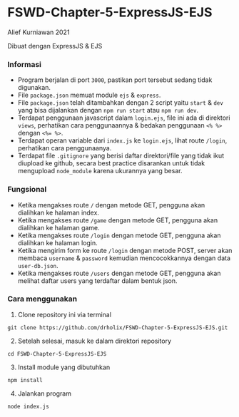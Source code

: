 # FSWD-Chapter-5-ExpressJS-EJS
Alief Kurniawan 2021

Dibuat dengan ExpressJS & EJS

### Informasi

* Program berjalan di port `3000`, pastikan port tersebut sedang tidak digunakan.
* File `package.json` memuat module `ejs` & `express`.
* File `package.json` telah ditambahkan dengan 2 script yaitu `start` & `dev` yang bisa dijalankan dengan `npm run start` atau `npm run dev`.
* Terdapat penggunaan javascript dalam `login.ejs`, file ini ada di direktori `views`, perhatikan cara penggunaannya & bedakan penggunaan `<% %>` dengan `<%= %>`.
* Terdapat operan variable dari `index.js` ke `login.ejs`, lihat route `/login`, perhatikan cara penggunaanya.
* Terdapat file `.gitignore` yang berisi daftar direktori/file yang tidak ikut diupload ke github, secara best practice disarankan untuk tidak mengupload `node_module` karena ukurannya yang besar.

### Fungsional

* Ketika mengakses route `/` dengan metode GET, pengguna akan dialihkan ke halaman index.
* Ketika mengakses route `/game` dengan metode GET, pengguna akan dialihkan ke halaman game.
* Ketika mengakses route `/login` dengan metode GET, pengguna akan dialihkan ke halaman login.
* Ketika mengirim form ke route `/login` dengan metode POST, server akan membaca `username` & `password` kemudian mencocokkannya dengan data `user-db.json`.
* Ketika mengakses route `/users` dengan metode GET, pengguna akan melihat daftar users yang terdaftar dalam bentuk json.

### Cara menggunakan

1. Clone repository ini via terminal

```
git clone https://github.com/drholix/FSWD-Chapter-5-ExpressJS-EJS.git
```

2. Setelah selesai, masuk ke dalam direktori repository

```
cd FSWD-Chapter-5-ExpressJS-EJS
```

3. Install module yang dibutuhkan

```
npm install
```

4. Jalankan program

```
node index.js
```
